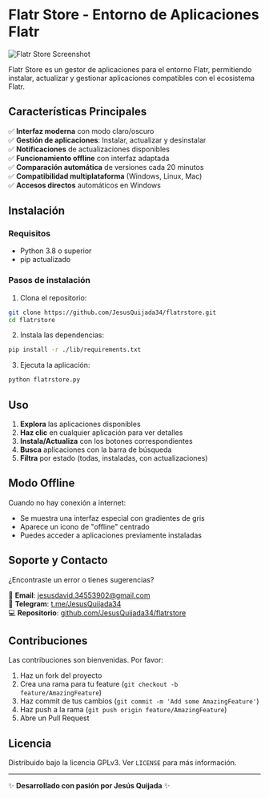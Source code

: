 # Flatr Store - Entorno de Aplicaciones Flatr

![Flatr Store Screenshot](assets/splash.png)

Flatr Store es un gestor de aplicaciones para el entorno Flatr, permitiendo instalar, actualizar y gestionar aplicaciones compatibles con el ecosistema Flatr.

## Características Principales

✅ **Interfaz moderna** con modo claro/oscuro  
✅ **Gestión de aplicaciones**: Instalar, actualizar y desinstalar  
✅ **Notificaciones** de actualizaciones disponibles  
✅ **Funcionamiento offline** con interfaz adaptada  
✅ **Comparación automática** de versiones cada 20 minutos  
✅ **Compatibilidad multiplataforma** (Windows, Linux, Mac)  
✅ **Accesos directos** automáticos en Windows  

## Instalación

### Requisitos
- Python 3.8 o superior
- pip actualizado

### Pasos de instalación

1. Clona el repositorio:
```bash
git clone https://github.com/JesusQuijada34/flatrstore.git
cd flatrstore
```

2. Instala las dependencias:
```bash
pip install -r ./lib/requirements.txt
```

3. Ejecuta la aplicación:
```bash
python flatrstore.py
```

## Uso

1. **Explora** las aplicaciones disponibles
2. **Haz clic** en cualquier aplicación para ver detalles
3. **Instala/Actualiza** con los botones correspondientes
4. **Busca** aplicaciones con la barra de búsqueda
5. **Filtra** por estado (todas, instaladas, con actualizaciones)

## Modo Offline

Cuando no hay conexión a internet:
- Se muestra una interfaz especial con gradientes de gris
- Aparece un icono de "offline" centrado
- Puedes acceder a aplicaciones previamente instaladas

## Soporte y Contacto

¿Encontraste un error o tienes sugerencias?

📧 **Email**: [jesusdavid.34553902@gmail.com](mailto:jesusdavid.34553902@gmail.com)  
📱 **Telegram**: [t.me/JesusQuijada34](https://t.me/JesusQuijada34)  
💻 **Repositorio**: [github.com/JesusQuijada34/flatrstore](https://github.com/JesusQuijada34/flatrstore)  

## Contribuciones

Las contribuciones son bienvenidas. Por favor:

1. Haz un fork del proyecto
2. Crea una rama para tu feature (`git checkout -b feature/AmazingFeature`)
3. Haz commit de tus cambios (`git commit -m 'Add some AmazingFeature'`)
4. Haz push a la rama (`git push origin feature/AmazingFeature`)
5. Abre un Pull Request

## Licencia

Distribuido bajo la licencia GPLv3. Ver `LICENSE` para más información.

---

✨ **Desarrollado con pasión por Jesús Quijada** ✨
